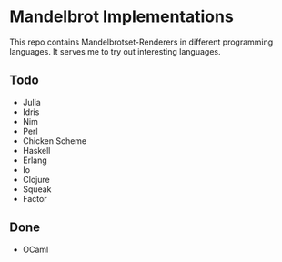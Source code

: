 # Mandelbrot Implementations
This repo contains Mandelbrotset-Renderers in different programming
languages. It serves me to try out interesting languages.

## Todo
- Julia
- Idris
- Nim
- Perl
- Chicken Scheme
- Haskell
- Erlang
- Io
- Clojure
- Squeak
- Factor

## Done
- OCaml

